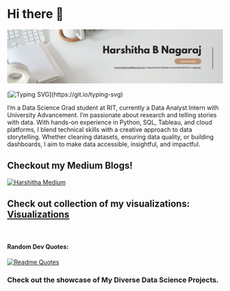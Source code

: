 <h1> Hi there 👋 </h1>

![banner](./banner.png)



[![Typing SVG](https://readme-typing-svg.demolab.com?font=Poppins&weight=600&size=35&pause=1000&color=C6D6F7&width=1035&lines=Hello%2C+I+am+Harshitha+B+Nagaraj+!;I+love+to+extract+Profound+meaning+from+data.;I+enjoy+reading+romcoms+in+my+free+time.;Getting+me+cookies+is+the+quickest+way+to+win+my+heart.)](https://git.io/typing-svg)




I’m a Data Science Grad student at RIT, currently a Data Analyst Intern with University Advancement. I’m passionate about research and telling stories with data. With hands-on experience in Python, SQL, Tableau, and cloud platforms, I blend technical skills with a creative approach to data storytelling. Whether cleaning datasets, ensuring data quality, or building dashboards, I aim to make data accessible, insightful, and impactful.

<h2> Checkout my Medium Blogs!</h2>

[![Harshitha Medium](https://github-readme-medium.vercel.app/?username=harshithabnag7&limit=2&text=green)](https://medium.com/@harshithabnag7)

 <h2> Check out collection of my visualizations:
<a href="https://public.tableau.com/app/profile/harshitha.b.nagaraj/vizzes" target="_blank">Visualizations</a></h2>

<br />

<h4> Random Dev Quotes: </h4>

[![Readme Quotes](https://quotes-github-readme.vercel.app/api?type=horizontal&theme=dark)](https://github.com/piyushsuthar/github-readme-quotes)


<h3>Check out the showcase of My Diverse Data Science Projects. </h3>

<!--[![Harshitha's GitHub stats](https://github-readme-stats.vercel.app/api?username=harshithabnag7)](https://github.com/harshithabanag7/github-readme-stats) -->
<!--
**harshithabnag7/harshithabnag7** is a ✨ _special_ ✨ repository because its `README.md` (this file) appears on your GitHub profile.

Here are some ideas to get you started:

- 🔭 I’m currently working on ...
- 🌱 I’m currently learning ...
- 👯 I’m looking to collaborate on ...
- 🤔 I’m looking for help with ...
- 💬 Ask me about ...
- 📫 How to reach me: ...
- 😄 Pronouns: ...
- ⚡ Fun fact: ...
-->
